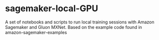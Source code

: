 # sagemaker-local-GPU
A set of notebooks and scripts to run local training sessions with Amazon Sagemaker and Gluon MXNet. Based on the example code found in amazon-sagemaker-examples
